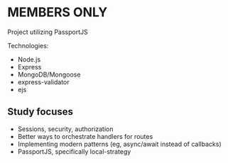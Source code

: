 # MEMBERS ONLY

Project utilizing PassportJS

Technologies:

- Node.js
- Express
- MongoDB/Mongoose
- express-validator
- ejs

## Study focuses

- Sessions, security, authorization
- Better ways to orchestrate handlers for routes
- Implementing modern patterns (eg, async/await instead of callbacks)
- PassportJS, specifically local-strategy
